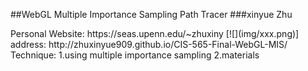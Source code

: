 ##WebGL Multiple Importance Sampling Path Tracer
###xinyue Zhu
<p>Personal Website: https://seas.upenn.edu/~zhuxiny
[![](img/xxx.png)]
address: http://zhuxinyue909.github.io/CIS-565-Final-WebGL-MIS/
Technique:
1.using multiple importance sampling
2.materials






















